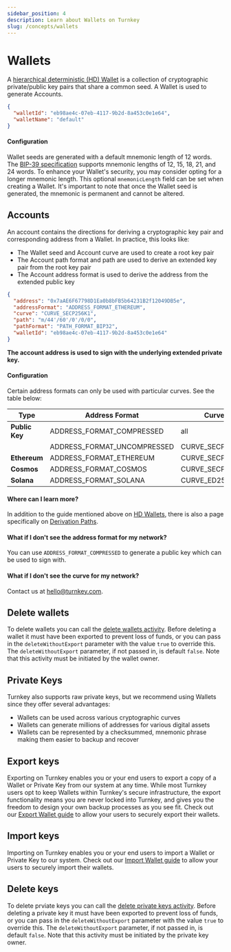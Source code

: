 ```yaml
---
sidebar_position: 4
description: Learn about Wallets on Turnkey
slug: /concepts/wallets
---
```


# Wallets

A [hierarchical deterministic (HD) Wallet](https://learnmeabitcoin.com/technical/hd-wallets) is a collection of cryptographic private/public key pairs that share a common seed. A Wallet is used to generate Accounts.

```json
{
  "walletId": "eb98ae4c-07eb-4117-9b2d-8a453c0e1e64",
  "walletName": "default"
}
```

#### Configuration

Wallet seeds are generated with a default mnemonic length of 12 words. The [BIP-39 specification](https://github.com/bitcoin/bips/blob/master/bip-0039.mediawiki) supports mnemonic lengths of 12, 15, 18, 21, and 24 words. To enhance your Wallet's security, you may consider opting for a longer mnemonic length. This optional `mnemonicLength` field can be set when creating a Wallet. It's important to note that once the Wallet seed is generated, the mnemonic is permanent and cannot be altered.

## Accounts

An account contains the directions for deriving a cryptographic key pair and corresponding address from a Wallet. In practice, this looks like:

- The Wallet seed and Account curve are used to create a root key pair
- The Account path format and path are used to derive an extended key pair from the root key pair
- The Account address format is used to derive the address from the extended public key

```json
{
  "address": "0x7aAE6F67798D1Ea0b8bFB5b64231B2f12049DB5e",
  "addressFormat": "ADDRESS_FORMAT_ETHEREUM",
  "curve": "CURVE_SECP256K1",
  "path": "m/44'/60'/0'/0/0",
  "pathFormat": "PATH_FORMAT_BIP32",
  "walletId": "eb98ae4c-07eb-4117-9b2d-8a453c0e1e64"
}
```

**The account address is used to sign with the underlying extended private key.**

#### Configuration

Certain address formats can only be used with particular curves. See the table below:

| Type           | Address Format              | Curve           | Path Format       | Standard Path     |
| -------------- | --------------------------- | --------------- | ----------------- | ----------------- |
| **Public Key** | ADDRESS_FORMAT_COMPRESSED   | all             | PATH_FORMAT_BIP32 | none              |
|                | ADDRESS_FORMAT_UNCOMPRESSED | CURVE_SECP256K1 | PATH_FORMAT_BIP32 | none              |
| **Ethereum**   | ADDRESS_FORMAT_ETHEREUM     | CURVE_SECP256K1 | PATH_FORMAT_BIP32 | m/44'/60'/0'/0/0  |
| **Cosmos**     | ADDRESS_FORMAT_COSMOS       | CURVE_SECP256K1 | PATH_FORMAT_BIP32 | m/44'/118'/0'/0/0 |
| **Solana**     | ADDRESS_FORMAT_SOLANA       | CURVE_ED25519   | PATH_FORMAT_BIP32 | m/44'/501'/0'/0'  |

#### Where can I learn more?

In addition to the guide mentioned above on [HD Wallets](https://learnmeabitcoin.com/technical/hd-wallets), there is also a page specifically on [Derivation Paths](https://learnmeabitcoin.com/technical/derivation-paths).

#### What if I don't see the address format for my network?

You can use `ADDRESS_FORMAT_COMPRESSED` to generate a public key which can be used to sign with.

#### What if I don't see the curve for my network?

Contact us at hello@turnkey.com.

## Delete wallets

To delete wallets you can call the [delete wallets activity](https://docs.turnkey.com/api#tag/Wallets/operation/DeleteWallets). Before deleting a wallet it must have been exported to prevent loss of funds, or you can pass in the `deleteWithoutExport` parameter with the value `true` to override this. The `deleteWithoutExport` parameter, if not passed in, is default `false`. Note that this activity must be initiated by the wallet owner.

## Private Keys

Turnkey also supports raw private keys, but we recommend using Wallets since they offer several advantages:

- Wallets can be used across various cryptographic curves
- Wallets can generate millions of addresses for various digital assets
- Wallets can be represented by a checksummed, mnemonic phrase making them easier to backup and recover

## Export keys

Exporting on Turnkey enables you or your end users to export a copy of a Wallet or Private Key from our system at any time. While most Turnkey users opt to keep Wallets within Turnkey's secure infrastructure, the export functionality means you are never locked into Turnkey, and gives you the freedom to design your own backup processes as you see fit. Check out our [Export Wallet guide](/features/export-wallets) to allow your users to securely export their wallets.

## Import keys

Importing on Turnkey enables you or your end users to import a Wallet or Private Key to our system. Check out our [Import Wallet guide](/features/import-wallets) to allow your users to securely import their wallets.

## Delete keys

To delete prviate keys you can call the [delete private keys activity](https://docs.turnkey.com/api#tag/Private-Keys/operation/DeletePrivateKeys). Before deleting a private key it must have been exported to prevent loss of funds, or you can pass in the `deleteWithoutExport` parameter with the value `true` to override this. The `deleteWithoutExport` parameter, if not passed in, is default `false`. Note that this activity must be initiated by the private key owner.